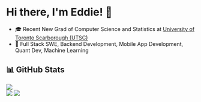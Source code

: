 # Hi there, I'm Eddie! 👋

- 🎓 Recent New Grad of Computer Science and Statistics at [University of Toronto Scarborough (UTSC)](https://www.utsc.utoronto.ca/home/)
- 👀 Full Stack SWE, Backend Development, Mobile App Development, Quant Dev, Machine Learning

## 📊 GitHub Stats

![](https://github-readme-streak-stats.herokuapp.com/?user=eshinhw&theme=default&hide_border=false)<br/>
![](https://github-readme-stats.vercel.app/api?username=eshinhw&theme=default&hide_border=false&include_all_commits=true&count_private=true)
![](https://github-readme-stats.vercel.app/api/top-langs/?username=eshinhw&theme=default&hide_border=false&include_all_commits=true&count_private=true&layout=compact)

